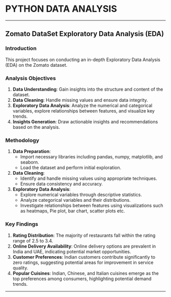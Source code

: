 # PYTHON DATA ANALYSIS
--------------------------------------------------
## Zomato DataSet Exploratory Data Analysis (EDA)

### Introduction
This project focuses on conducting an in-depth Exploratory Data Analysis (EDA) on the Zomato dataset.

### Analysis Objectives
1. **Data Understanding**: Gain insights into the structure and content of the dataset.
2. **Data Cleaning**: Handle missing values and ensure data integrity.
3. **Exploratory Data Analysis**: Analyze the numerical and categorical variables, explore relationships between features, and visualize key trends.
4. **Insights Generation**: Draw actionable insights and recommendations based on the analysis.

### Methodology
1. **Data Preparation**:
   - Import necessary libraries including pandas, numpy, matplotlib, and seaborn.
   - Load the dataset and perform initial exploration.
2. **Data Cleaning**:
   - Identify and handle missing values using appropriate techniques.
   - Ensure data consistency and accuracy.
3. **Exploratory Data Analysis**:
   - Explore numerical variables through descriptive statistics.
   - Analyze categorical variables and their distributions.
   - Investigate relationships between features using visualizations such as heatmaps, Pie plot, bar chart, scatter plots etc.

### Key Findings
1. **Rating Distribution**: The majority of restaurants fall within the rating range of 2.5 to 3.4.
2. **Online Delivery Availability**: Online delivery options are prevalent in India and UAE, indicating potential market opportunities.
3. **Customer Preferences**: Indian customers contribute significantly to zero ratings, suggesting potential areas for improvement in service quality.
4. **Popular Cuisines**: Indian, Chinese, and Italian cuisines emerge as the top preferences among consumers, highlighting potential demand trends.

--------------------------------------------------
